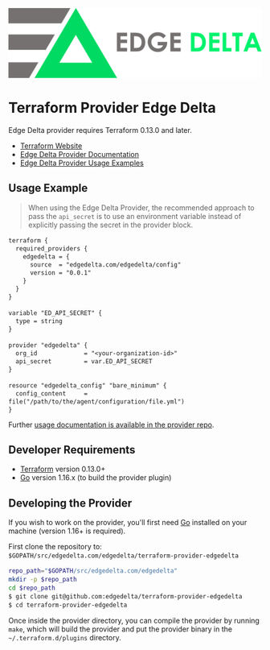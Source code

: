 ![](logo.png)

Terraform Provider Edge Delta
==================

Edge Delta provider requires Terraform 0.13.0 and later.

* [Terraform Website](https://www.terraform.io)
* [Edge Delta Provider Documentation](docs/index.md)
* [Edge Delta Provider Usage Examples](examples/)

## Usage Example

> When using the Edge Delta Provider, the recommended approach to pass the `api_secret` is to use an environment variable instead of explicitly passing the secret in the provider block.

```hcl
terraform {
  required_providers {
    edgedelta = {
      source  = "edgedelta.com/edgedelta/config"
      version = "0.0.1"
    }
  }
}

variable "ED_API_SECRET" {
  type = string
}

provider "edgedelta" {
  org_id             = "<your-organization-id>"
  api_secret         = var.ED_API_SECRET
}

resource "edgedelta_config" "bare_minimum" {
  config_content     = file("/path/to/the/agent/configuration/file.yml")
}
```

Further [usage documentation is available in the provider repo](docs/index.md).

## Developer Requirements

* [Terraform](https://www.terraform.io/downloads.html) version 0.13.0+
* [Go](https://golang.org/doc/install) version 1.16.x (to build the provider plugin)

## Developing the Provider

If you wish to work on the provider, you'll first need [Go](http://www.golang.org) installed on your machine (version 1.16+ is required).

First clone the repository to: `$GOPATH/src/edgedelta.com/edgedelta/terraform-provider-edgedelta`

```bash
repo_path="$GOPATH/src/edgedelta.com/edgedelta"
mkdir -p $repo_path
cd $repo_path
$ git clone git@github.com:edgedelta/terraform-provider-edgedelta
$ cd terraform-provider-edgedelta
```

Once inside the provider directory, you can compile the provider by running `make`, which will build the provider and put the provider binary in the `~/.terraform.d/plugins` directory.
